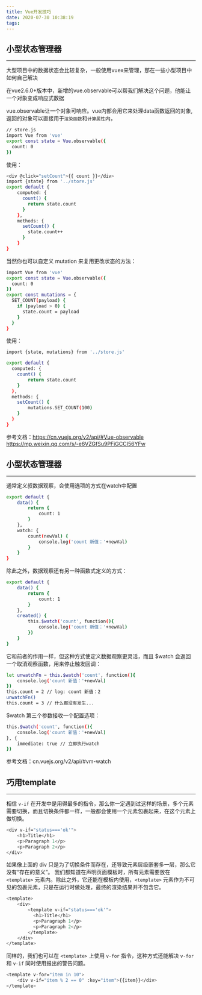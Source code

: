 ```yaml
---
title: Vue开发技巧
date: 2020-07-30 10:38:19
tags:
---
```

## 小型状态管理器
---
大型项目中的数据状态会比较复杂，一般使用vuex来管理，那在一些小型项目中如何自己解决

在vue2.6.0+版本中，新增的vue.observable可以帮我们解决这个问题，他能让一个对象变成响应式数据

vue.observable让一个对象可响应。vue内部会用它来处理data函数返回的对象,返回的对象可以直接用于`渲染函数`和`计算属性`内，


```bash
// store.js
import Vue from 'vue'
export const state = Vue.observable({
  count: 0 
})
```
使用：
```bash
<div @click="setCount">{{ count }}</div>
import {state} from '../store.js'
export default {
    computed: {
      count() {
        return state.count
      }
    },
    methods: {
      setCount() {
        state.count++
      }
    }
}
```
当然你也可以自定义 mutation 来复用更改状态的方法：
```bash
import Vue from 'vue'
export const state = Vue.observable({
  count: 0 
})
export const mutations = {
  SET_COUNT(payload) {
    if (payload > 0) {
      state.count = payload
    }
  }
}
```
使用：
```bash
import {state, mutations} from '../store.js'

export default {
  computed: {
    count() {
        return state.count
    }
  },
  methods: {
    setCount() {
        mutations.SET_COUNT(100)
    }
  }
}
```
参考文档：https://cn.vuejs.org/v2/api/#Vue-observable
https://mp.weixin.qq.com/s/-e6VZGfSu9PFiGCCI56YFw


## 小型状态管理器
---
通常定义叔数据观察，会使用选项的方式在watch中配置
```bash
export default {
    data() {
        return {
            count: 1      
        }
    },
    watch: {
        count(newVal) {
            console.log('count 新值：'+newVal)
        }
    }
}
```
除此之外，数据观察还有另一种函数式定义的方式：
```bash
export default {
    data() {
        return {
            count: 1      
        }
    },
    created() {
        this.$watch('count', function(){
            console.log('count 新值：'+newVal)
        })
    }
}
```
它和前者的作用一样，但这种方式使定义数据观察更灵活，而且 $watch 会返回一个取消观察函数，用来停止触发回调：
```bash
let unwatchFn = this.$watch('count', function(){
    console.log('count 新值：'+newVal)
})
this.count = 2 // log: count 新值：2
unwatchFn()
this.count = 3 // 什么都没有发生...
```
$watch 第三个参数接收一个配置选项：
```bash
this.$watch('count', function(){
    console.log('count 新值：'+newVal)
}, {
    immediate: true // 立即执行watch
})
```
参考文档：cn.vuejs.org/v2/api/#vm-watch


## 巧用template
---
相信 `v-if` 在开发中是用得最多的指令，那么你一定遇到过这样的场景，多个元素需要切换，而且切换条件都一样，一般都会使用一个元素包裹起来，在这个元素上做切换。

```bash
<div v-if="status==='ok'">
    <h1>Title</h1>
    <p>Paragraph 1</p>
    <p>Paragraph 2</p>
</div>
```

如果像上面的 div 只是为了切换条件而存在，还导致元素层级嵌套多一层，那么它没有“存在的意义”。
我们都知道在声明页面模板时，所有元素需要放在 `<template>` 元素内。除此之外，它还能在模板内使用，`<template>` 元素作为不可见的包裹元素，只是在运行时做处理，最终的渲染结果并不包含它。
```bash
<template>
    <div>
        <template v-if="status==='ok'">
          <h1>Title</h1>
          <p>Paragraph 1</p>
          <p>Paragraph 2</p>
        </template>
    </div>
</template>
```
同样的，我们也可以在 `<template>` 上使用 `v-for` 指令，这种方式还能解决 `v-for` 和 `v-if` 同时使用报出的警告问题。
```bash
<template v-for="item in 10">
    <div v-if="item % 2 == 0" :key="item">{{item}}</div>
</template>
```